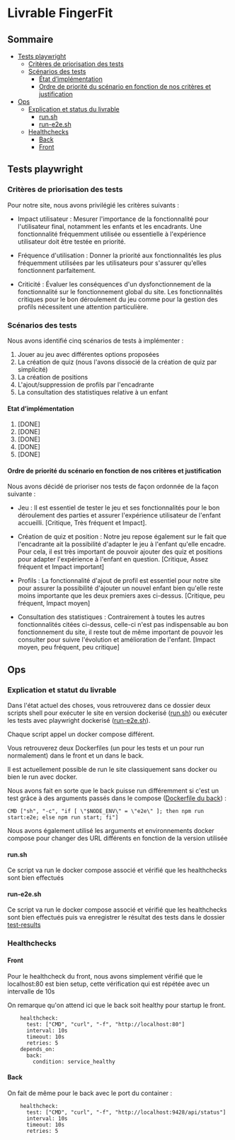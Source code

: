# Livrable FingerFit

## Sommaire 

- [Tests playwright](#tests-playwright)
    - [Critères de priorisation des tests](#critères-de-priorisation-des-tests)
    - [Scénarios des tests](#scénarios-des-tests)
        - [État d’implémentation](#etat-dimplémentation)
        - [Ordre de priorité du scénario en fonction de nos critères et justification](#ordre-de-priorité-du-scénario-en-fonction-de-nos-critères-et-justification)
- [Ops](#ops)
    - [Explication et status du livrable](#explication-et-status-du-livrable)
        - [run.sh](#runsh)
        - [run-e2e.sh](#run-e2esh)
    - [Healthchecks](#healthchecks)
        - [Back](#back)
        - [Front](#front)


## Tests playwright 

### Critères de priorisation des tests

Pour notre site, nous avons privilégié les critères suivants : 


- Impact utilisateur : Mesurer l'importance de la fonctionnalité pour l'utilisateur final, notamment les enfants et les encadrants. Une fonctionnalité fréquemment utilisée ou essentielle à l'expérience utilisateur doit être testée en priorité.

- Fréquence d'utilisation : Donner la priorité aux fonctionnalités les plus fréquemment utilisées par les utilisateurs pour s'assurer qu'elles fonctionnent parfaitement.

- Criticité : Évaluer les conséquences d'un dysfonctionnement de la fonctionnalité sur le fonctionnement global du site. Les fonctionnalités critiques pour le bon déroulement du jeu comme pour la gestion des profils nécessitent une attention particulière.


### Scénarios des tests

Nous avons identifié cinq scénarios de tests à implémenter : 
1.  Jouer au jeu avec différentes options proposées 
2. La création de quiz (nous l'avons dissocié de la création de quiz par simplicité)
3. La création de positions 
4. L'ajout/suppression de profils par l'encadrante
5. La consultation des statistiques relative à un enfant

#### Etat d’implémentation

1. [DONE]
2. [DONE]
3. [DONE]
4. [DONE]
5. [DONE]

#### Ordre de priorité du scénario en fonction de nos critères et justification

Nous avons décidé de prioriser nos tests de façon ordonnée de la façon suivante : 

- Jeu : Il est essentiel de tester le jeu et ses fonctionnalités pour le bon déroulement des parties et assurer l'expérience utilisateur de l'enfant accueilli.
[Critique, Très fréquent et Impact].

- Création de quiz et position : Notre jeu repose également sur le fait que l'encadrante ait la possibilité d'adapter le jeu à l'enfant qu'elle encadre. Pour cela, il est très important de pouvoir ajouter des quiz et positions pour adapter l'expérience à l'enfant en question.
[Critique, Assez fréquent et Impact important]

- Profils : La fonctionnalité d'ajout de profil est essentiel pour notre site pour assurer la possibilité d'ajouter un nouvel enfant bien qu'elle reste moins importante que les deux premiers axes ci-dessus.
[Critique, peu fréquent, Impact moyen]

- Consultation des statistiques : Contrairement à toutes les autres fonctionnalités citées ci-dessus, celle-ci n'est pas indispensable au bon fonctionnement du site, il reste tout de même important de pouvoir les consulter pour suivre l'évolution et amélioration de l'enfant.
[Impact moyen, peu fréquent, peu critique]


## Ops 

### Explication et statut du livrable 

Dans l'état actuel des choses, vous retrouverez dans ce dossier deux scripts shell pour exécuter le site en version dockerisé ([run.sh](run.sh)) ou exécuter les tests avec playwright dockerisé ([run-e2e.sh](run-e2e.sh)).

Chaque script appel un docker compose différent.

Vous retrouverez deux Dockerfiles (un pour les tests et un pour run normalement) dans le front et un dans le back.

Il est actuellement possible de run le site classiquement sans docker ou bien le run avec docker. 

Nous avons fait en sorte que le back puisse run différemment si c'est un test grâce à des arguments passés dans le compose ([Dockerfile du back](../backend/Dockerfile)) : 

```
CMD ["sh", "-c", "if [ \"$NODE_ENV\" = \"e2e\" ]; then npm run start:e2e; else npm run start; fi"]
```

Nous avons également utilisé les arguments et environnements docker compose pour changer des URL différents en fonction de la version utilisée

#### run.sh

Ce script va run le docker compose associé et vérifié que les healthchecks sont bien effectués

#### run-e2e.sh

Ce script va run le docker compose associé et vérifié que les healthchecks sont bien effectués puis va enregistrer le résultat des tests dans le dossier [test-results](test-results)

### Healthchecks

#### Front 

Pour le healthcheck du front, nous avons simplement vérifié que le localhost:80 est bien setup, cette vérification qui est répétée avec un intervalle de 10s

On remarque qu'on attend ici que le back soit healthy pour startup le front.

```
    healthcheck:
      test: ["CMD", "curl", "-f", "http://localhost:80"]
      interval: 10s
      timeout: 10s
      retries: 5
    depends_on:
      back:
        condition: service_healthy
```

#### Back
On fait de même pour le back avec le port du container : 

```
    healthcheck:
      test: ["CMD", "curl", "-f", "http://localhost:9428/api/status"]
      interval: 10s
      timeout: 10s
      retries: 5
```

